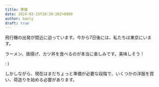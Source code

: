 ```yaml
---
title: 準備
date: 2024-03-15T18:39:20Z+0900
author: baely
draft: true
---
```

飛行機の出発が間近に迫っています。今から7日後には、私たちは東京にいます。

ラーメン、唐揚げ、カツ丼を食べるのが本当に楽しみです。美味しそう！

: )

しかしながら、現在はまだちょっと準備が必要な段階で、いくつかの洋服を買い、荷造りを始める必要があります。